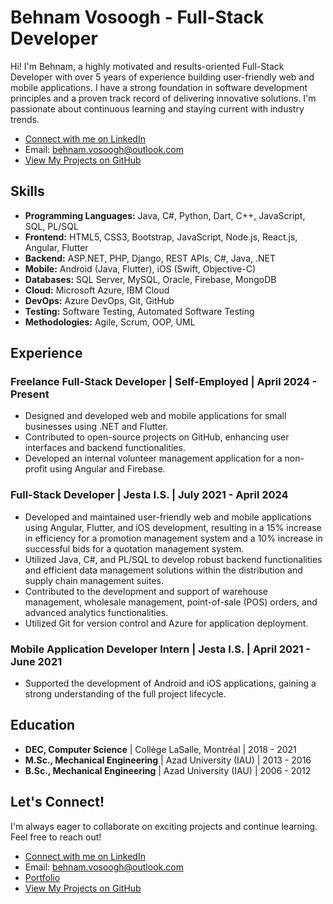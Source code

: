 # Behnam Vosoogh - Full-Stack Developer 

Hi! I'm Behnam, a highly motivated and results-oriented Full-Stack Developer with over 5 years of experience building user-friendly web and mobile applications. I have a strong foundation in software development principles and a proven track record of delivering innovative solutions. I'm passionate about continuous learning and staying current with industry trends.

*   [Connect with me on LinkedIn](https://www.linkedin.com/in/behnam-vosoogh/)
*   Email: behnam.vosoogh@outlook.com
*   [View My Projects on GitHub](https://github.com/Behnam-Vosoogh?tab=repositories)

## Skills

*   **Programming Languages:** Java, C#, Python, Dart, C++, JavaScript, SQL, PL/SQL
*   **Frontend:** HTML5, CSS3, Bootstrap, JavaScript, Node.js, React.js, Angular, Flutter
*   **Backend:** ASP.NET, PHP, Django, REST APIs, C#, Java, .NET
*   **Mobile:** Android (Java, Flutter), iOS (Swift, Objective-C)
*   **Databases:** SQL Server, MySQL, Oracle, Firebase, MongoDB
*   **Cloud:** Microsoft Azure, IBM Cloud
*   **DevOps:** Azure DevOps, Git, GitHub
*   **Testing:** Software Testing, Automated Software Testing
*   **Methodologies:** Agile, Scrum, OOP, UML

## Experience

### Freelance Full-Stack Developer | Self-Employed | April 2024 - Present

*   Designed and developed web and mobile applications for small businesses using .NET and Flutter.
*   Contributed to open-source projects on GitHub, enhancing user interfaces and backend functionalities.
*   Developed an internal volunteer management application for a non-profit using Angular and Firebase.

### Full-Stack Developer | Jesta I.S. | July 2021 - April 2024

*   Developed and maintained user-friendly web and mobile applications using Angular, Flutter, and iOS development, resulting in a 15% increase in efficiency for a promotion management system and a 10% increase in successful bids for a quotation management system.
*   Utilized Java, C#, and PL/SQL to develop robust backend functionalities and efficient data management solutions within the distribution and supply chain management suites.
*   Contributed to the development and support of warehouse management, wholesale management, point-of-sale (POS) orders, and advanced analytics functionalities.
*   Utilized Git for version control and Azure for application deployment.

### Mobile Application Developer Intern | Jesta I.S. | April 2021 - June 2021

*   Supported the development of Android and iOS applications, gaining a strong understanding of the full project lifecycle.

## Education

*   **DEC, Computer Science** | Collège LaSalle, Montréal | 2018 - 2021
*   **M.Sc., Mechanical Engineering** | Azad University (IAU) | 2013 - 2016
*   **B.Sc., Mechanical Engineering** | Azad University (IAU) | 2006 - 2012

## Let's Connect!

I'm always eager to collaborate on exciting projects and continue learning. Feel free to reach out!

*   [Connect with me on LinkedIn](https://www.linkedin.com/in/behnam-vosoogh/)
*   Email: behnam.vosoogh@outlook.com
*   [Portfolio](https://github.com/Behnam-Vosoogh/Behnam-Vosoogh)
*   [View My Projects on GitHub](https://github.com/Behnam-Vosoogh?tab=repositories)
